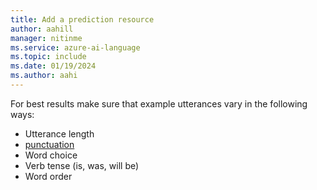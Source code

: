 ```yaml
---
title: Add a prediction resource
author: aahill
manager: nitinme
ms.service: azure-ai-language
ms.topic: include 
ms.date: 01/19/2024
ms.author: aahi
---
```


For best results make sure that example utterances vary in the following ways:

* Utterance length
* [punctuation](../luis-reference-application-settings.md#punctuation-normalization)
* Word choice
* Verb tense (is, was, will be)
* Word order
